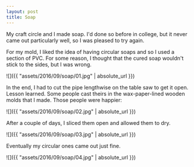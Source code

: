 ```yaml
---
layout: post
title: Soap
---
```

My craft circle and I made soap. I'd done so before in college, but it never
came out particularly well, so I was pleased to try again.

For my mold, I liked the idea of having circular soaps and so I used a section
of PVC. For some reason, I thought that the cured soap wouldn't stick to the
sides, but I was wrong.

![]({{ "assets/2016/09/soap/01.jpg" | absolute_url }})

In the end, I had to cut the pipe lengthwise on the table saw to get it open.
Lesson learned. Some people cast theirs in the wax-paper-lined wooden molds that
I made. Those people were happier:

![]({{ "assets/2016/09/soap/02.jpg" | absolute_url }})

After a couple of days, I sliced them open and allowed them to dry.

![]({{ "assets/2016/09/soap/03.jpg" | absolute_url }})

Eventually my circular ones came out just fine.

![]({{ "assets/2016/09/soap/04.jpg" | absolute_url }})
